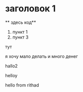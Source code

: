 # заголовок 1

** здесь код**

1. пункт 1
2. пункт 3

тут

я хочу мало делать и много денег

hallo2

helloy

hello from rithad
